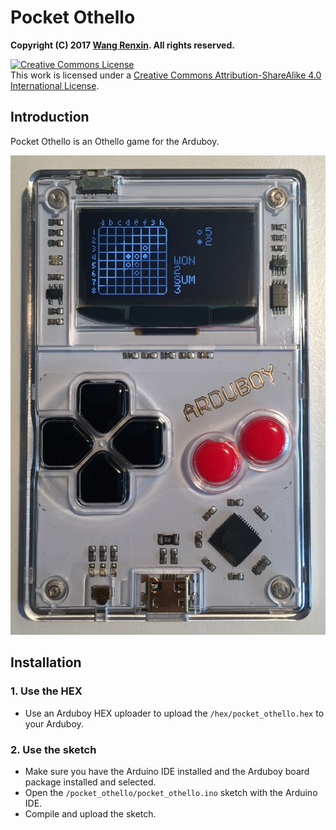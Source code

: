 # Pocket Othello

**Copyright (C) 2017 [Wang Renxin](https://github.com/paladin-t/). All rights reserved.**

<a rel="license" href="http://creativecommons.org/licenses/by-sa/4.0/"><img alt="Creative Commons License" style="border-width:0" src="https://i.creativecommons.org/l/by-sa/4.0/80x15.png" /></a><br />This work is licensed under a <a rel="license" href="http://creativecommons.org/licenses/by-sa/4.0/">Creative Commons Attribution-ShareAlike 4.0 International License</a>.

## Introduction

Pocket Othello is an Othello game for the Arduboy.

![](docs/run.jpg)

## Installation

### 1. Use the HEX

* Use an Arduboy HEX uploader to upload the `/hex/pocket_othello.hex` to your Arduboy.

### 2. Use the sketch

* Make sure you have the Arduino IDE installed and the Arduboy board package installed and selected.
* Open the `/pocket_othello/pocket_othello.ino` sketch with the Arduino IDE.
* Compile and upload the sketch.
